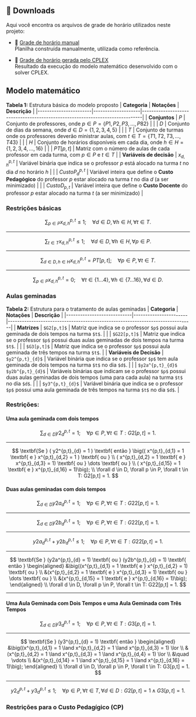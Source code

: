 ## 📂 Downloads

Aqui você encontra os arquivos de grade de horário utilizados neste projeto:

- 📘 [Grade de horário manual](Planilhas/grade_por_turma.xlsx)  
  Planilha construída manualmente, utilizada como referência.

- 📗 [Grade de horário gerada pelo CPLEX](Planilhas/grade_por_turma_CPLEX.xlsx)  
  Resultado da execução do modelo matemático desenvolvido com o solver CPLEX.

## Modelo matemático

**Tabela 1:** Estrutura básica do modelo proposto
| **Categoria**         | **Notações**       | **Descrição**                                                                 |
|-----------------------|--------------------|------------------------------------------------------------------------------|
| **Conjuntos**         | $P$              | Conjunto de professores, onde $p \in P = \{P1, P2, P3,...,P82\}$          |
|                       | $D$              | Conjunto de dias da semana, onde $d \in D = \{1, 2, 3, 4, 5\}$            |
|                       | $T$              | Conjunto de turmas onde os professores deverão ministrar aulas, com $t \in T = \{T1, T2, T3,..., T43\}$ |
|                       | $H$              | Conjunto de horários disponíveis em cada dia, onde $h \in H = \{1, 2, 3, 4,..., 16\}$ |
|                       | $PT[p,t]$        | Matriz com o número de aulas de cada professor em cada turma, com $p \in P$ e $t \in T$ |
| **Variáveis de decisão** | $x^{p,t}_{d,h}$  | Variável binária que indica se o professor $p$ está alocado na turma $t$ no dia $d$ no horário $h$ |
|                       | $CustoP^{p,t}_{d}$ | Variável inteira que define o **Custo Pedagógico** do professor $p$ estar alocado na turma $t$ no dia $d$ (a ser minimizado) |
|                       | $CustoD_{p,t}$   | Variável inteira que define o **Custo Docente** do professor $p$ estar alocado na turma $t$ (a ser minimizado) |


### Restrições básicas

$$
\sum_{p \in P} x^{p,t}_{d,h} \leq 1; \quad \forall d \in D, \forall h \in H, \forall t \in T.  
$$

---

$$
\sum_{t \in T} x^{p,t}_{d,h} \leq 1; \quad \forall d \in D, \forall h \in H, \forall p \in P.
$$

---

$$\sum_{d \in D, h \in H} x^{p,t}_{d,h} = PT[p,t]; \quad \forall p \in P, \forall t \in T.$$

---

$$\sum_{p \in P} x^{p,t}_{d,h} = 0; \quad \forall t \in \{1...4\}, \forall h \in \{7...16\}, \forall d \in D.$$

### Aulas geminadas


**Tabela 2:** Estrutura para o tratamento de aulas geminadas
| **Categoria**              | **Notações**          | **Descrição**                                                                 |
|----------------------------|-----------------------|-------------------------------------------------------------------------------|
| **Matrizes**               | `$G2[p,t]$`           | Matriz que indica se o professor `$p$` possui aula geminada de dois tempos na turma `$t$`. |
|                            | `$G22[p,t]$`          | Matriz que indica se o professor `$p$` possui duas aulas geminadas de dois tempos na turma `$t$`. |
|                            | `$G3[p,t]$`           | Matriz que indica se o professor `$p$` possui aula geminada de três tempos na turma `$t$`. |
| **Variáveis de Decisão**    | `$y2^{p,t}_{d}$`      | Variável binária que indica se o professor `$p$` tem aula geminada de dois tempos na turma `$t$` no dia `$d$`. |
|                            | `$y2a^{p,t}_{d}$`<br>`$y2b^{p,t}_{d}$` | Variáveis binárias que indicam se o professor `$p$` possui duas aulas geminadas de dois tempos (uma para cada aula) na turma `$t$` no dia `$d$`. |
|                            | `$y3^{p,t}_{d}$`      | Variável binária que indica se o professor `$p$` possui uma aula geminada de três tempos na turma `$t$` no dia `$d$`. |

### Restrições:

#### Uma aula geminada com dois tempos

$$\sum_{d \in D} y2^{p,t}_{d} = 1; \quad \forall p \in P, \forall t \in T: G2[p,t]=1.$$

---

$$
\textbf{Se } ( y2^{p,t}_{d} = 1 ) \textbf{ então } \big(( x^{p,t}_{d,1} = 1 \textbf{ e } x^{p,t}_{d,2} = 1 ) \textbf{ ou } \\ 
( x^{p,t}_{d,2} = 1 \textbf{ e } x^{p,t}_{d,3} = 1) \textbf{ ou } \dots \textbf{ ou } \\ 
( x^{p,t}_{d,15} = 1 \textbf{ e } x^{p,t}_{d,16} = 1)\big); \\ 
\forall d \in D, \forall p \in P, \forall t \in T: G2[p,t] = 1.
$$

#### Duas aulas geminadas com dois tempos

$$\sum_{d \in D} y2a^{p,t}_{d} = 1; \quad \forall p \in P, \forall t \in T : G22[p,t]=1.$$

---

$$\sum_{d \in D} y2b^{p,t}_{d} = 1; \quad \forall p \in P, \forall t \in T : G22[p,t]=1.$$

---

$$y2a^{p,t}_{d} + y2b^{p,t}_{d} \leq 1; \quad \forall p \in P, \forall t \in T: G22[p,t]=1.$$

---

$$
\textbf{Se } (y2a^{p,t}_{d} = 1) \textbf{ ou } (y2b^{p,t}_{d} = 1) \textbf{ então } 
\begin{aligned}
&\big((x^{p,t}_{d,1} = 1 \textbf{ e } x^{p,t}_{d,2} = 1) \textbf{ ou } \\
&(x^{p,t}_{d,2} = 1 \textbf{ e } x^{p,t}_{d,3} = 1) \textbf{ ou } \dots \textbf{ ou } \\
&(x^{p,t}_{d,15} = 1 \textbf{ e } x^{p,t}_{d,16} = 1)\big);
\end{aligned}
\\ \forall d \in D, \forall p \in P, \forall t \in T: G22[p,t] = 1.
$$

---

#### Uma Aula Geminada com Dois Tempos e uma Aula Geminada com Três Tempos

$$\sum_{d \in D} y3^{p,t}_{d} = 1; \quad \forall p \in P, \forall t \in T : G3[p,t]=1.$$

---

$$
\textbf{Se } (y3^{p,t}_{d} = 1) \textbf{ então }
\begin{aligned}
&\big((x^{p,t}_{d,1} = 1 \land x^{p,t}_{d,2} = 1 \land x^{p,t}_{d,3} = 1) \lor \\
&(x^{p,t}_{d,2} = 1 \land x^{p,t}_{d,3} = 1 \land x^{p,t}_{d,4} = 1) \lor \\
&\quad \vdots \\
&(x^{p,t}_{d,14} = 1 \land x^{p,t}_{d,15} = 1 \land x^{p,t}_{d,16} = 1)\big);
\end{aligned}
\\ \forall d \in D, \forall p \in P, \forall t \in T: G3[p,t] = 1.
$$

---

$$y2^{p,t}_{d} + y3^{p,t}_{d} \leq 1; \quad \forall p \in P, \forall t \in T, \forall d \in D: G2[p,t]=1 \land G3[p,t]=1.$$

### Restrições para o Custo Pedagígico (CP)





